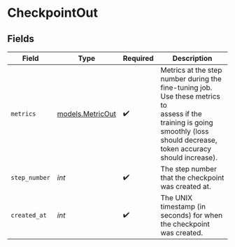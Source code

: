 # CheckpointOut


## Fields

| Field                                                                                                                                                                         | Type                                                                                                                                                                          | Required                                                                                                                                                                      | Description                                                                                                                                                                   |
| ----------------------------------------------------------------------------------------------------------------------------------------------------------------------------- | ----------------------------------------------------------------------------------------------------------------------------------------------------------------------------- | ----------------------------------------------------------------------------------------------------------------------------------------------------------------------------- | ----------------------------------------------------------------------------------------------------------------------------------------------------------------------------- |
| `metrics`                                                                                                                                                                     | [models.MetricOut](../models/metricout.md)                                                                                                                                    | :heavy_check_mark:                                                                                                                                                            | Metrics at the step number during the fine-tuning job. Use these metrics to<br/>assess if the training is going smoothly (loss should decrease, token accuracy<br/>should increase).<br/> |
| `step_number`                                                                                                                                                                 | *int*                                                                                                                                                                         | :heavy_check_mark:                                                                                                                                                            | The step number that the checkpoint was created at.                                                                                                                           |
| `created_at`                                                                                                                                                                  | *int*                                                                                                                                                                         | :heavy_check_mark:                                                                                                                                                            | The UNIX timestamp (in seconds) for when the checkpoint was created.                                                                                                          |